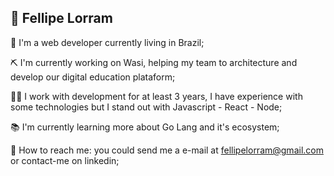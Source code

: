 ## 👋 Fellipe Lorram

🪪 I'm a web developer currently living in Brazil;

⛏️ I'm currently working on Wasi, helping my team to architecture and develop our digital education plataform;

🧑‍💻 I work with development for at least 3 years, I have experience with some technologies but I stand out with Javascript - React - Node;

📚 I'm currently learning more about Go Lang and it's ecosystem;

📧 How to reach me: you could send me a e-mail at fellipelorram@gmail.com or contact-me on linkedin;

